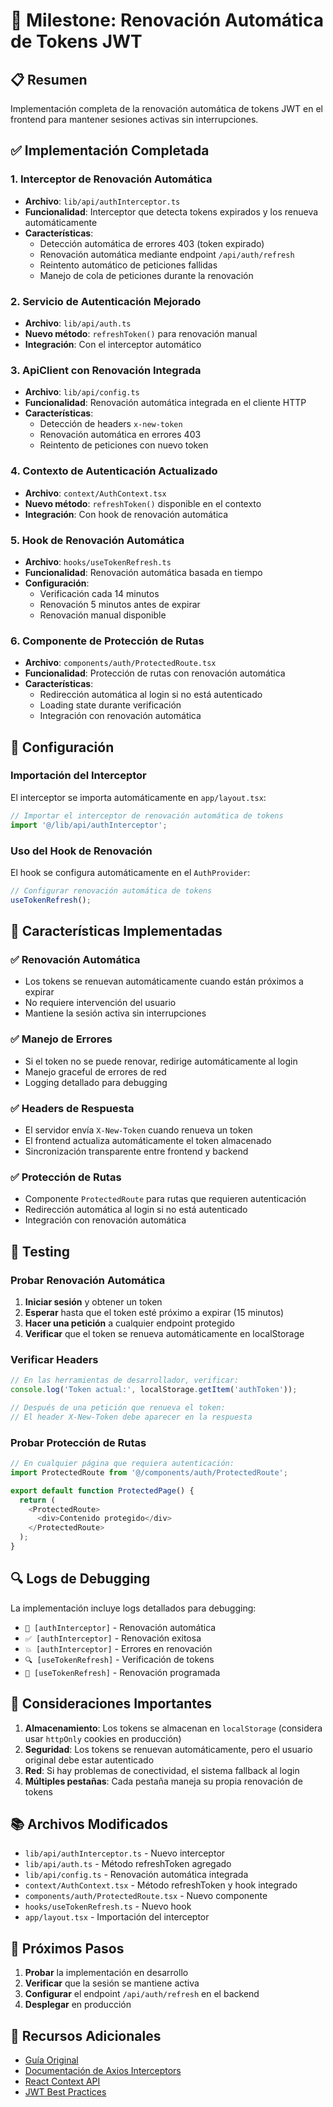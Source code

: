 # 🔄 Milestone: Renovación Automática de Tokens JWT

## 📋 Resumen

Implementación completa de la renovación automática de tokens JWT en el frontend para mantener sesiones activas sin interrupciones.

## ✅ Implementación Completada

### 1. Interceptor de Renovación Automática
- **Archivo**: `lib/api/authInterceptor.ts`
- **Funcionalidad**: Interceptor que detecta tokens expirados y los renueva automáticamente
- **Características**:
  - Detección automática de errores 403 (token expirado)
  - Renovación automática mediante endpoint `/api/auth/refresh`
  - Reintento automático de peticiones fallidas
  - Manejo de cola de peticiones durante la renovación

### 2. Servicio de Autenticación Mejorado
- **Archivo**: `lib/api/auth.ts`
- **Nuevo método**: `refreshToken()` para renovación manual
- **Integración**: Con el interceptor automático

### 3. ApiClient con Renovación Integrada
- **Archivo**: `lib/api/config.ts`
- **Funcionalidad**: Renovación automática integrada en el cliente HTTP
- **Características**:
  - Detección de headers `x-new-token`
  - Renovación automática en errores 403
  - Reintento de peticiones con nuevo token

### 4. Contexto de Autenticación Actualizado
- **Archivo**: `context/AuthContext.tsx`
- **Nuevo método**: `refreshToken()` disponible en el contexto
- **Integración**: Con hook de renovación automática

### 5. Hook de Renovación Automática
- **Archivo**: `hooks/useTokenRefresh.ts`
- **Funcionalidad**: Renovación automática basada en tiempo
- **Configuración**:
  - Verificación cada 14 minutos
  - Renovación 5 minutos antes de expirar
  - Renovación manual disponible

### 6. Componente de Protección de Rutas
- **Archivo**: `components/auth/ProtectedRoute.tsx`
- **Funcionalidad**: Protección de rutas con renovación automática
- **Características**:
  - Redirección automática al login si no está autenticado
  - Loading state durante verificación
  - Integración con renovación automática

## 🔧 Configuración

### Importación del Interceptor
El interceptor se importa automáticamente en `app/layout.tsx`:

```typescript
// Importar el interceptor de renovación automática de tokens
import '@/lib/api/authInterceptor';
```

### Uso del Hook de Renovación
El hook se configura automáticamente en el `AuthProvider`:

```typescript
// Configurar renovación automática de tokens
useTokenRefresh();
```

## 🚀 Características Implementadas

### ✅ Renovación Automática
- Los tokens se renuevan automáticamente cuando están próximos a expirar
- No requiere intervención del usuario
- Mantiene la sesión activa sin interrupciones

### ✅ Manejo de Errores
- Si el token no se puede renovar, redirige automáticamente al login
- Manejo graceful de errores de red
- Logging detallado para debugging

### ✅ Headers de Respuesta
- El servidor envía `X-New-Token` cuando renueva un token
- El frontend actualiza automáticamente el token almacenado
- Sincronización transparente entre frontend y backend

### ✅ Protección de Rutas
- Componente `ProtectedRoute` para rutas que requieren autenticación
- Redirección automática al login si no está autenticado
- Integración con renovación automática

## 🧪 Testing

### Probar Renovación Automática

1. **Iniciar sesión** y obtener un token
2. **Esperar** hasta que el token esté próximo a expirar (15 minutos)
3. **Hacer una petición** a cualquier endpoint protegido
4. **Verificar** que el token se renueva automáticamente en localStorage

### Verificar Headers

```javascript
// En las herramientas de desarrollador, verificar:
console.log('Token actual:', localStorage.getItem('authToken'));

// Después de una petición que renueva el token:
// El header X-New-Token debe aparecer en la respuesta
```

### Probar Protección de Rutas

```typescript
// En cualquier página que requiera autenticación:
import ProtectedRoute from '@/components/auth/ProtectedRoute';

export default function ProtectedPage() {
  return (
    <ProtectedRoute>
      <div>Contenido protegido</div>
    </ProtectedRoute>
  );
}
```

## 🔍 Logs de Debugging

La implementación incluye logs detallados para debugging:

- `🔄 [authInterceptor]` - Renovación automática
- `✅ [authInterceptor]` - Renovación exitosa
- `💥 [authInterceptor]` - Errores en renovación
- `🔍 [useTokenRefresh]` - Verificación de tokens
- `🔄 [useTokenRefresh]` - Renovación programada

## 🚨 Consideraciones Importantes

1. **Almacenamiento**: Los tokens se almacenan en `localStorage` (considera usar `httpOnly` cookies en producción)
2. **Seguridad**: Los tokens se renuevan automáticamente, pero el usuario original debe estar autenticado
3. **Red**: Si hay problemas de conectividad, el sistema fallback al login
4. **Múltiples pestañas**: Cada pestaña maneja su propia renovación de tokens

## 📚 Archivos Modificados

- `lib/api/authInterceptor.ts` - Nuevo interceptor
- `lib/api/auth.ts` - Método refreshToken agregado
- `lib/api/config.ts` - Renovación automática integrada
- `context/AuthContext.tsx` - Método refreshToken y hook integrado
- `components/auth/ProtectedRoute.tsx` - Nuevo componente
- `hooks/useTokenRefresh.ts` - Nuevo hook
- `app/layout.tsx` - Importación del interceptor

## 🎯 Próximos Pasos

1. **Probar** la implementación en desarrollo
2. **Verificar** que la sesión se mantiene activa
3. **Configurar** el endpoint `/api/auth/refresh` en el backend
4. **Desplegar** en producción

## 📖 Recursos Adicionales

- [Guía Original](./FRONTEND_TOKEN_REFRESH_GUIDE.md)
- [Documentación de Axios Interceptors](https://axios-http.com/docs/interceptors)
- [React Context API](https://reactjs.org/docs/context.html)
- [JWT Best Practices](https://tools.ietf.org/html/rfc7519)
